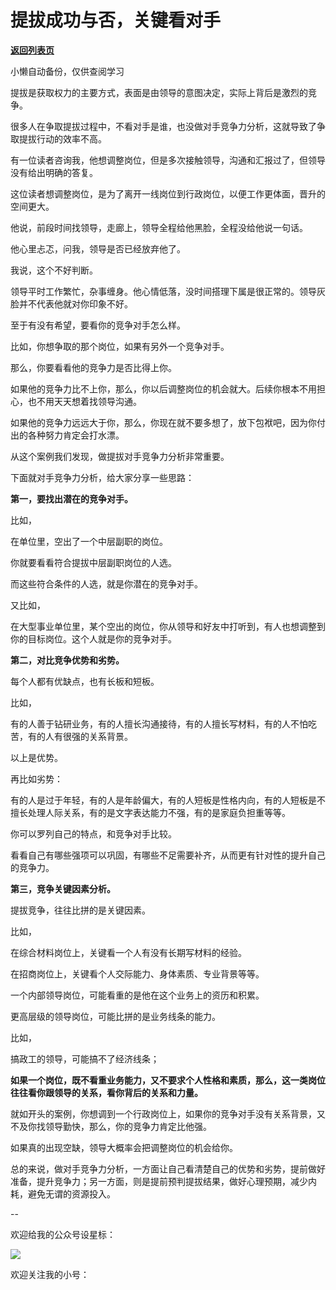 # 提拔成功与否，关键看对手

[**返回列表页**](/gzh/费曼的小茶馆)

小懒自动备份，仅供查阅学习

提拔是获取权力的主要方式，表面是由领导的意图决定，实际上背后是激烈的竞争。

很多人在争取提拔过程中，不看对手是谁，也没做对手竞争力分析，这就导致了争取提拔行动的效率不高。

有一位读者咨询我，他想调整岗位，但是多次接触领导，沟通和汇报过了，但领导没有给出明确的答复。

这位读者想调整岗位，是为了离开一线岗位到行政岗位，以便工作更体面，晋升的空间更大。

他说，前段时间找领导，走廊上，领导全程给他黑脸，全程没给他说一句话。

他心里忐忑，问我，领导是否已经放弃他了。

我说，这个不好判断。

领导平时工作繁忙，杂事缠身。他心情低落，没时间搭理下属是很正常的。领导灰脸并不代表他就对你印象不好。

至于有没有希望，要看你的竞争对手怎么样。

比如，你想争取的那个岗位，如果有另外一个竞争对手。

那么，你要看看他的竞争力是否比得上你。

如果他的竞争力比不上你，那么，你以后调整岗位的机会就大。后续你根本不用担心，也不用天天想着找领导沟通。

如果他的竞争力远远大于你，那么，你现在就不要多想了，放下包袱吧，因为你付出的各种努力肯定会打水漂。

从这个案例我们发现，做提拔对手竞争力分析非常重要。  

下面就对手竞争力分析，给大家分享一些思路：

**第一，要找出潜在的竞争对手。**  

比如，

在单位里，空出了一个中层副职的岗位。  

你就要看看符合提拔中层副职岗位的人选。

而这些符合条件的人选，就是你潜在的竞争对手。

又比如，

在大型事业单位里，某个空出的岗位，你从领导和好友中打听到，有人也想调整到你的目标岗位。这个人就是你的竞争对手。

**第二，对比竞争优势和劣势。**

每个人都有优缺点，也有长板和短板。  

比如，  

有的人善于钻研业务，有的人擅长沟通接待，有的人擅长写材料，有的人不怕吃苦，有的人有很强的关系背景。  

以上是优势。  

再比如劣势：

有的人是过于年轻，有的人是年龄偏大，有的人短板是性格内向，有的人短板是不擅长处理人际关系，有的是文字表达能力不强，有的是家庭负担重等等。

你可以罗列自己的特点，和竞争对手比较。  

看看自己有哪些强项可以巩固，有哪些不足需要补齐，从而更有针对性的提升自己的竞争力。

**第三，竞争关键因素分析。**

提拔竞争，往往比拼的是关键因素。  

比如，

在综合材料岗位上，关键看一个人有没有长期写材料的经验。

在招商岗位上，关键看个人交际能力、身体素质、专业背景等等。

一个内部领导岗位，可能看重的是他在这个业务上的资历和积累。

更高层级的领导岗位，可能比拼的是业务线条的能力。  

比如，

搞政工的领导，可能搞不了经济线条；

**如果一个岗位，既不看重业务能力，又不要求个人性格和素质，那么，这一类岗位往往看你跟领导的关系，看你背后的关系和力量。**

就如开头的案例，你想调到一个行政岗位上，如果你的竞争对手没有关系背景，又不及你找领导勤快，那么，你的竞争力肯定比他强。

如果真的出现空缺，领导大概率会把调整岗位的机会给你。

总的来说，做对手竞争力分析，一方面让自己看清楚自己的优势和劣势，提前做好准备，提升竞争力；另一方面，则是提前预判提拔结果，做好心理预期，减少内耗，避免无谓的资源投入。

\--

欢迎给我的公众号设星标：  

![](https://mmbiz.qpic.cn/mmbiz_jpg/4ufdCXwkRAod3AMxVicia6Yyhr184eMJXv2rlXMhia5o7YMc9J6tJ7vjb4ia0hgwBJCbaLQERrBzOTaQqS14KQukaA/640?wx_fmt=jpeg&from;=appmsg)

欢迎关注我的小号：  

